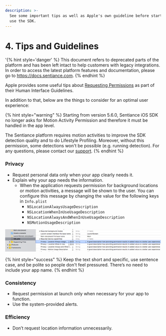 ```yaml
---
description: >-
  See some important tips as well as Apple's own guideline before starting to
  use the SDK.
---
```


# 4. Tips and Guidelines

'{% hint style='danger' %} This document refers to deprecated parts of the platform and has been left intact to help customers with legacy integrations. In order to access the latest platform features and documentation, please go to https://docs.sentiance.com. {% endhint %}

Apple provides some useful tips about [Requesting Permissions](https://developer.apple.com/design/human-interface-guidelines/ios/app-architecture/requesting-permission/) as part of their Human Interface Guidelines.

In addition to that, below are the things to consider for an optimal user experience:

{% hint style="warning" %}
Starting from version 5.6.0, Sentiance iOS SDK no longer asks for Motion Activity Permission and therefore it must be handled in the app level. 

The Sentiance platform requires motion activities to improve the SDK detection quality and to do Lifestyle Profiling. Moreover, without this permission, some detections won't be possible \(e.g. running detection\). For any questions, please contact our [support](mailto:support@sentiance.com).
{% endhint %}

### Privacy

* Request personal data only when your app clearly needs it.
* Explain why your app needs the information.
  * When the application requests permission for background locations or motion activities, a message will be shown to the user. You can configure this message by changing the value for the following keys in `Info.plist`
    * `NSLocationAlwaysUsageDescription`
    * `NSLocationWhenInUseUsageDescription`
    * `NSLocationAlwaysAndWhenInUseUsageDescription`
    * `NSMotionUsageDescription`

![](../../../.gitbook/assets/ios-plist.png)

{% hint style="success" %}
Keep the text short and specific, use sentence case, and be polite so people don't feel pressured. There’s no need to include your app name.
{% endhint %}

### Consistency

* Request permission at launch only when necessary for your app to function. 
* Use the system-provided alerts. 

### Efficiency

* Don’t request location information unnecessarily.



